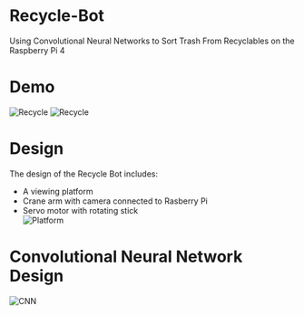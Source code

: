 # Recycle-Bot
Using Convolutional Neural Networks to Sort Trash From Recyclables on the Raspberry Pi 4

# Demo
![Recycle](https://github.com/vee-upatising/Recycle-AI/blob/master/Recycle.gif)
![Recycle](https://github.com/vee-upatising/Recycle-AI/blob/master/Trash.gif)

# Design
The design of the Recycle Bot includes:<br/>
* A viewing platform
* Crane arm with camera connected to Rasberry Pi
* Servo motor with rotating stick<br/>
![Platform](https://i.imgur.com/4Z5y41F.jpg)

# Convolutional Neural Network Design
![CNN](https://i.imgur.com/duTaHI8.png)
